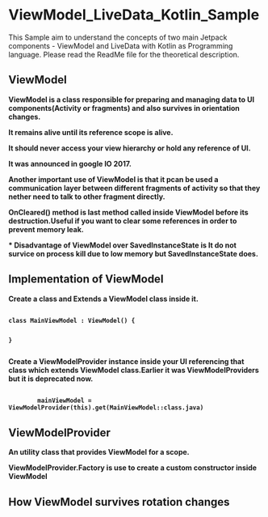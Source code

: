 # ViewModel_LiveData_Kotlin_Sample
This Sample aim to understand the concepts of two main Jetpack components - ViewModel and LiveData with Kotlin as Programming language. Please read the ReadMe file for the theoretical description.

<h2>ViewModel</h2>
<p><b> ViewModel is a class responsible for preparing and managing data to UI components(Activity or fragments) and also survives in orientation changes.</b></p>
<p><b> It remains alive until its reference scope is alive.</b></p>
<p><b> It should never access your view hierarchy or hold any reference of UI.</b></p>
<p><b> It was announced in google IO 2017.</b></p>
<p><b> Another important use of ViewModel is that it pcan be used a communication layer between different fragments of activity so that
they nether need to talk to other fragment directly. </b></p>
<p><b> OnCleared() method is last method called inside ViewModel before its destruction.Useful if you want to clear some references in order to prevent memory leak.</p></p>

<p><b> * Disadvantage of ViewModel over SavedInstanceState is It do not survice on process kill due to low memory but SavedInstanceState does. </b></p>


<h2> Implementation of ViewModel </h2>
<p><b> Create a class and Extends a ViewModel class inside it. </b></p>
<pre><code>
class MainViewModel : ViewModel() {

}
</pre></code>
<p><b> Create a ViewModelProvider instance inside your UI referencing that class which extends ViewModel class.Earlier it was ViewModelProviders but it is deprecated now. </b></p>
<pre><code>
        mainViewModel = ViewModelProvider(this).get(MainViewModel::class.java)
</code></pre>

<h2> ViewModelProvider</h2>
<p><b> An utility class that provides ViewModel for a scope.</p></b>
<p><b> ViewModelProvider.Factory is use to create a custom constructor inside ViewModel</b></p>




<h2> How ViewModel survives rotation changes </h2>

